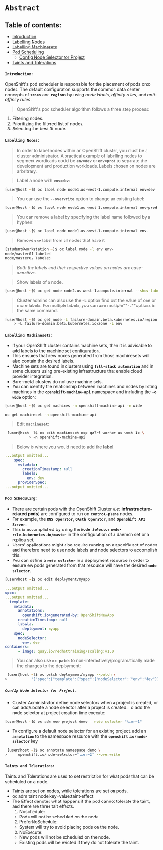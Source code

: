 # **`Abstract`**

## **Table of contents**:
  - [Introduction](#introduction)
  - [Labelling Nodes](#labelling-nodes)
  - [Labelling Machinesets](#labelling-machinesets)
  - [Pod Scheduling](#pod-scheduling)
    - [Config Node Selector for Project](#config-node-selector-for-project)
  - [Taints and Tolerations](#taits-and-tolerations)
 
#### **`Introduction`**:

OpenShift's pod scheduler is responsible for the placement of pods onto nodes. The default configuration supports the common data center concepts of **`zones`** and **`regions`** by using *node labels*, *affinity rules*, and *anti-affinity rules*.

> OpenShift's pod scheduler algorithm follows a three step process:

1. Filtering nodes.
2. Prioritizing the filtered list of nodes.
3. Selecting the best fit node.


#### **`Labelling Nodes`**:

> In order to label nodes within an OpenShift cluster, you must be a cluster administrator. A practical example of labelling nodes to segment wordloads could be **`env=dev`** or **`env=prod`** to separate the development and production workloads. Labels chosen on nodes are arbritrary.

> Label a node with **`env=dev`**:

```zsh
[user@host ~]$ oc label node node1.us-west-1.compute.internal env=dev
```

> You can use the **`--overwrite`** option to change an existing label:

```zsh
[user@host ~]$ oc label node node1.us-west-1.compute.internal env=prod --overwrite
```

> You can remove a label by specifying the label name followed by a hyphen:

```zsh
[user@host ~]$ oc label node node1.us-west-1.compute.internal env-
```

> Remove **`env`** label from all nodes that have it 
```zsh
[student@workstation ~]$ oc label node -l env env- 
node/master01 labeled
node/master02 labeled
```
> *Both the labels and their respective values on nodes are case-sensitive.*

> Show labels of a node.

```zsh
[user@host ~]$ oc get node node2.us-west-1.compute.internal --show-labels 
```

>  Cluster admins can also use the **`-L`** option find out the value of one or more labels. For multiple labels, you can use multiple**` -L `**options in the same command.

```zsh
[user@host ~]$ oc get node -L failure-domain.beta.kubernetes.io/region \ 
    > -L failure-domain.beta.kubernetes.io/zone -L env
```

#### **`Labelling Machinesets`**:

- If your OpenShift cluster contains machine sets, then it is advisable to add labels to the machine set configuration. 
- This ensures that new nodes generated from those machinesets will also contain the desired labels.
-  Machine sets are found in clusters using **`full-stack automation`** and in some clusters using pre-existing infrastructure that enable cloud provider integration. 
- Bare-metal clusters do not use machine sets.
- You can identify the relationship between machines and nodes by listing machines in the **`openshift-machine-api`** namespace and including the **`-o wide`** option:

```zsh
[user@host ~]$ oc get machines -n openshift-machine-api -o wide
```
```zsh
oc get machineset -n openshift-machine-api
```

> Edit **`machineset`**:

```zsh
 [user@host ~]$ oc edit machineset ocp-qz7hf-worker-us-west-1b \
           > -n openshift-machine-api
 ```

> Below is where you would need to add the **label**.

```yaml 
...output omitted...
    spec:
      metadata:
        creationTimestamp: null
        labels:
          env: dev
      providerSpec:
...output omitted...
```


#### **`Pod Scheduling`**:

- There are certain pods with the OpenShift Cluster (*i.e:* **infrastructure-related pods**) are configured to run on **`control-plane`** nodes.
- For example, the **`DNS Operator`**, **`OAuth Operator`**, and **`OpenShift API Server`**. 
- This is accomplished by using the **`Node Selector`** **`node-role.kubernetes.io/master`** in the configuration of a daemon set or a replica set.
- Users' applications might also require running on a specific set of nodes and therefore need to use node labels and node selectors to accomplish this.
- You can define a **`node selector`** in a deployment resource in order to ensure ew pods generated from that resource will have the desired **`node selector`**. 

```zsh
[user@host ~]$ oc edit deployment/myapp
```

```yaml 
...output omitted...
spec:
...output omitted...
  template:
    metadata:
      annotations:
        openshift.io/generated-by: OpenShiftNewApp
      creationTimestamp: null
      labels:
        deployment: myapp
    spec:
      nodeSelector:
        env: dev
containers:
      - image: quay.io/redhattraining/scaling:v1.0
```

> You can also use **`oc patch`** to non-interactively/programatically made the changes to the deployment:

```zsh
 [user@host ~]$ oc patch deployment/myapp --patch \
>           '{"spec":{"template":{"spec":{"nodeSelector":{"env":"dev"}}}}}'
```

##### **`Config Node Selector for Project`**:

- Cluster Administrator define node selectors when a project is created, or can add/update a node selector after a project is created. To add the node selector at project creation time execute:

```zsh
[user@host ~]$ oc adm new-project demo --node-selector "tier=1"
```
- To configure a default node selector for an existing project, add an **`annotation`** to the namespace resource with the **`openshift.io/node-selector`** key

```zsh
 [user@host ~]$ oc annotate namespace demo \
>     openshift.io/node-selector="tier=2" --overwrite
```

#### **`Taints and Tolerations`**:

Taints and Tolerations are used to set restriction for what pods that can be scheduled on a node. 
- Taints are set on nodes, while tolerations are set on pods.
- oc adm taint node key=value:taint-effect
- The Effect denotes what happens if the pod cannot tolerate the taint, and there are three tait effects.
  1. Noschedule: 
    - Pods will not be scheduled on the node.
  2. PreferNoSchedule: 
    - System will try to avoid placing pods on the node.
  3. NoExecute: 
    - New pods will not be scheduled on the node. 
    - Existing pods will be evicted if they do not tolerate the taint.
















